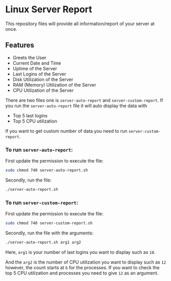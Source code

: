 # Linux Server Report

This repository files will provide all information/report of your server at once.

## Features

- Greets the User
- Current Date and Time
- Uptime of the Server
- Last Logins of the Server
- Disk Utilization of the Server
- RAM (Memory) Utilization of the Server
- CPU Utilization of the Server

There are two files one is `server-auto-report` and `server-custom-report`.
If you run the `server-auto-report` file it will auto display the data with 
- Top 5 last logins
- Top 5 CPU utilization

If you want to get custom number of data you need to run `server-custom-report`.


### To run `server-auto-report`:

First update the permission to execute the file:
```sh
sudo chmod 740 server-auto-report.sh
```
Secondly, run the file:
```sh
./server-auto-report.sh
```

### To run `server-custom-report`:

First update the permission to execute the file:
```sh
sudo chmod 740 server-custom-report.sh
```
Secondly, run the file with the arguments:
```sh
./server-auto-report.sh arg1 arg2
```
Here, `arg1` is your number of last logins you want to display such as `10`.

And the `arg2` is the number of CPU utilization you want to display such as `12` however, the count starts at `6` for the processes. If you want to check the top 5 CPU utilization and processes you need to give `12` as an argument.
